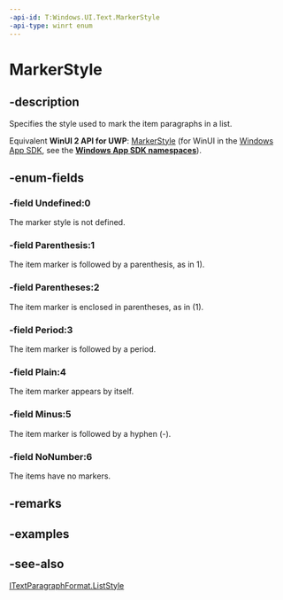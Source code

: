 ```yaml
---
-api-id: T:Windows.UI.Text.MarkerStyle
-api-type: winrt enum
---
```


<!-- Enumeration syntax
public enum Windows.UI.Text.MarkerStyle : int
-->

# MarkerStyle

## -description
Specifies the style used to mark the item paragraphs in a list.

Equivalent **WinUI 2 API for UWP**: [MarkerStyle](/windows/winui/api/microsoft.ui.text.markerstyle) (for WinUI in the [Windows App SDK](/windows/apps/windows-app-sdk/), see the **[Windows App SDK namespaces](/windows/windows-app-sdk/api/winrt/)**).

## -enum-fields
### -field Undefined:0
The marker style is not defined.

### -field Parenthesis:1
The item marker is followed by a parenthesis, as in 1).

### -field Parentheses:2
The item marker is enclosed in parentheses, as in (1).

### -field Period:3
The item marker is followed by a period.

### -field Plain:4
The item marker appears by itself.

### -field Minus:5
The item marker is followed by a hyphen (-).

### -field NoNumber:6
The items have no markers.


## -remarks

## -examples

## -see-also
[ITextParagraphFormat.ListStyle](itextparagraphformat_liststyle.md)
